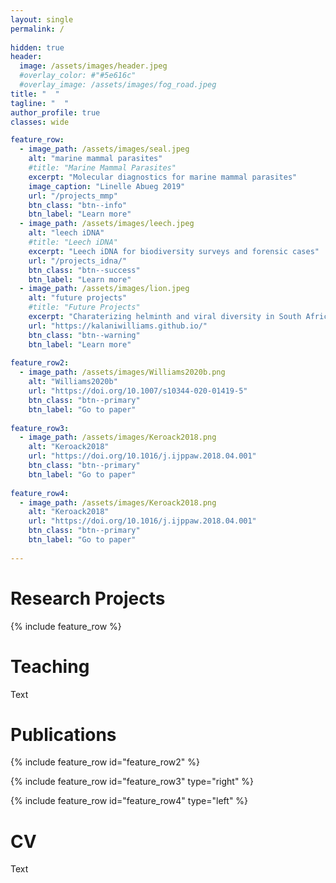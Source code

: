 ```yaml
---
layout: single
permalink: / 
     
hidden: true
header:
  image: /assets/images/header.jpeg
  #overlay_color: #"#5e616c"
  #overlay_image: /assets/images/fog_road.jpeg
title: "  "
tagline: "  "   
author_profile: true
classes: wide

feature_row:
  - image_path: /assets/images/seal.jpeg
    alt: "marine mammal parasites"
    #title: "Marine Mammal Parasites"
    excerpt: "Molecular diagnostics for marine mammal parasites"
    image_caption: "Linelle Abueg 2019"
    url: "/projects_mmp"
    btn_class: "btn--info"
    btn_label: "Learn more"
  - image_path: /assets/images/leech.jpeg
    alt: "leech iDNA"
    #title: "Leech iDNA"
    excerpt: "Leech iDNA for biodiversity surveys and forensic cases"
    url: "/projects_idna/"
    btn_class: "btn--success"
    btn_label: "Learn more"
  - image_path: /assets/images/lion.jpeg
    alt: "future projects"
    #title: "Future Projects"
    excerpt: "Charaterizing helminth and viral diversity in South African wildlife"
    url: "https://kalaniwilliams.github.io/"
    btn_class: "btn--warning"
    btn_label: "Learn more"
    
feature_row2:
  - image_path: /assets/images/Williams2020b.png
    alt: "Williams2020b"
    url: "https://doi.org/10.1007/s10344-020-01419-5"
    btn_class: "btn--primary"
    btn_label: "Go to paper"
    
feature_row3:
  - image_path: /assets/images/Keroack2018.png
    alt: "Keroack2018"
    url: "https://doi.org/10.1016/j.ijppaw.2018.04.001"
    btn_class: "btn--primary"
    btn_label: "Go to paper"
    
feature_row4:
  - image_path: /assets/images/Keroack2018.png
    alt: "Keroack2018"
    url: "https://doi.org/10.1016/j.ijppaw.2018.04.001"
    btn_class: "btn--primary"
    btn_label: "Go to paper"
 
---
```


# Research Projects

{% include feature_row %}

# Teaching

Text

# Publications

{% include feature_row id="feature_row2" %}

{% include feature_row id="feature_row3" type="right" %}

{% include feature_row id="feature_row4" type="left" %}

# CV

Text
